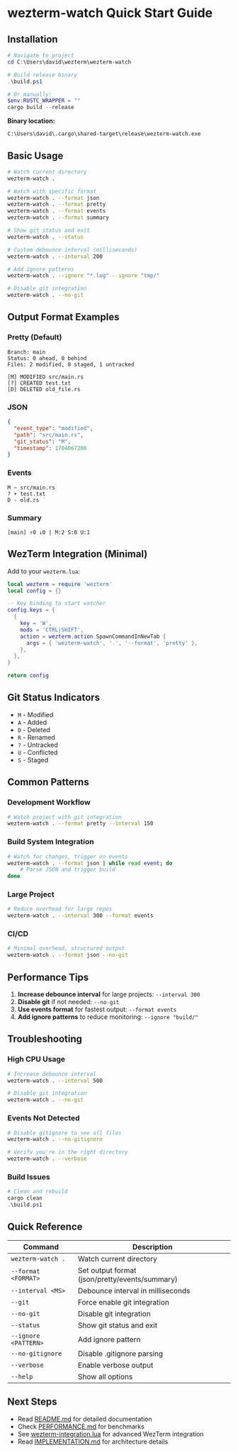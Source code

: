# wezterm-watch Quick Start Guide

## Installation

```powershell
# Navigate to project
cd C:\Users\david\wezterm\wezterm-watch

# Build release binary
.\build.ps1

# Or manually:
$env:RUSTC_WRAPPER = ""
cargo build --release
```

**Binary location:**
```
C:\Users\david\.cargo\shared-target\release\wezterm-watch.exe
```

## Basic Usage

```bash
# Watch current directory
wezterm-watch .

# Watch with specific format
wezterm-watch . --format json
wezterm-watch . --format pretty
wezterm-watch . --format events
wezterm-watch . --format summary

# Show git status and exit
wezterm-watch . --status

# Custom debounce interval (milliseconds)
wezterm-watch . --interval 200

# Add ignore patterns
wezterm-watch . --ignore "*.log" --ignore "tmp/"

# Disable git integration
wezterm-watch . --no-git
```

## Output Format Examples

### Pretty (Default)
```
Branch: main
Status: 0 ahead, 0 behind
Files: 2 modified, 0 staged, 1 untracked

[M] MODIFIED src/main.rs
[?] CREATED test.txt
[D] DELETED old_file.rs
```

### JSON
```json
{
  "event_type": "modified",
  "path": "src/main.rs",
  "git_status": "M",
  "timestamp": 1704067200
}
```

### Events
```
M ~ src/main.rs
? + test.txt
D - old.rs
```

### Summary
```
[main] ↑0 ↓0 | M:2 S:0 U:1
```

## WezTerm Integration (Minimal)

Add to your `wezterm.lua`:

```lua
local wezterm = require 'wezterm'
local config = {}

-- Key binding to start watcher
config.keys = {
  {
    key = 'W',
    mods = 'CTRL|SHIFT',
    action = wezterm.action.SpawnCommandInNewTab {
      args = { 'wezterm-watch', '.', '--format', 'pretty' },
    },
  },
}

return config
```

## Git Status Indicators

- `M` - Modified
- `A` - Added
- `D` - Deleted
- `R` - Renamed
- `?` - Untracked
- `U` - Conflicted
- `S` - Staged

## Common Patterns

### Development Workflow
```bash
# Watch project with git integration
wezterm-watch . --format pretty --interval 150
```

### Build System Integration
```bash
# Watch for changes, trigger on events
wezterm-watch . --format json | while read event; do
    # Parse JSON and trigger build
done
```

### Large Project
```bash
# Reduce overhead for large repos
wezterm-watch . --interval 300 --format events
```

### CI/CD
```bash
# Minimal overhead, structured output
wezterm-watch . --format json --no-git
```

## Performance Tips

1. **Increase debounce interval** for large projects: `--interval 300`
2. **Disable git** if not needed: `--no-git`
3. **Use events format** for fastest output: `--format events`
4. **Add ignore patterns** to reduce monitoring: `--ignore "build/"`

## Troubleshooting

### High CPU Usage
```bash
# Increase debounce interval
wezterm-watch . --interval 500

# Disable git integration
wezterm-watch . --no-git
```

### Events Not Detected
```bash
# Disable gitignore to see all files
wezterm-watch . --no-gitignore

# Verify you're in the right directory
wezterm-watch . --verbose
```

### Build Issues
```powershell
# Clean and rebuild
cargo clean
.\build.ps1
```

## Quick Reference

| Command | Description |
|---------|-------------|
| `wezterm-watch .` | Watch current directory |
| `--format <FORMAT>` | Set output format (json/pretty/events/summary) |
| `--interval <MS>` | Debounce interval in milliseconds |
| `--git` | Force enable git integration |
| `--no-git` | Disable git integration |
| `--status` | Show git status and exit |
| `--ignore <PATTERN>` | Add ignore pattern |
| `--no-gitignore` | Disable .gitignore parsing |
| `--verbose` | Enable verbose output |
| `--help` | Show all options |

## Next Steps

- Read [README.md](README.md) for detailed documentation
- Check [PERFORMANCE.md](PERFORMANCE.md) for benchmarks
- See [wezterm-integration.lua](wezterm-integration.lua) for advanced WezTerm integration
- Read [IMPLEMENTATION.md](IMPLEMENTATION.md) for architecture details